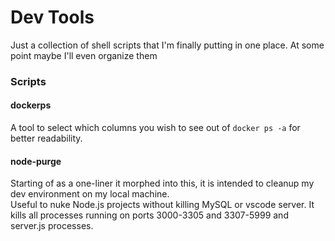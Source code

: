 # Dev Tools

Just a collection of shell scripts that I'm finally putting in one place. At some point maybe I'll even organize them

### Scripts

#### dockerps 
A tool to select which columns you wish to see out of `docker ps -a` for better readability. 

#### node-purge
Starting of as a one-liner it morphed into this, it is intended to cleanup my dev environment on my local machine.  
Useful to nuke Node.js projects without killing MySQL or vscode server. 
It kills all processes running on ports 3000-3305 and 3307-5999 and server.js processes. 
